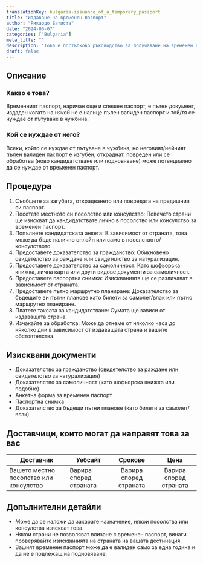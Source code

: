 ```yaml
---
translationKey: bulgaria-issuance_of_a_temporary_passport
title: "Издаване на временен паспорт"
author: "Рикардо Батиста"
date: "2024-06-07"
categories: ["Bulgaria"]
meta_title: ""
description: "Това е постъпково ръководство за получаване на временен паспорт"
draft: false
---
```


## Описание
### Какво е това?
Временният паспорт, наричан още и спешен паспорт, е пътен документ, издаден когато на някой не е налице пълен валиден паспорт и той/тя се нуждае от пътуване в чужбина.

### Кой се нуждае от него?
Всеки, който се нуждае от пътуване в чужбина, но неговият/нейният пълен валиден паспорт е изгубен, откраднат, повреден или се обработва (ново кандидатстване или подновяване) може потенциално да се нуждае от временен паспорт.

## Процедура
1. Съобщете за загубата, открадването или повредата на предишния си паспорт.
2. Посетете местното си посолство или консулство: Повечето страни ще изискват да кандидатствате лично в посолство или консулство за временен паспорт.
3. Попълнете кандидатската анкета: В зависимост от страната, това може да бъде налично онлайн или само в посолството/консулството.
4. Предоставете доказателство за гражданство: Обикновено свидетелство за раждане или свидетелство за натурализация.
5. Предоставете доказателство за самоличност: Като шофьорска книжка, лична карта или други видове документи за самоличност.
6. Предоставете паспортна снимка: Изискванията ще се различават в зависимост от страната.
7. Предоставете пътно маршрутно планиране: Доказателство за бъдещите ви пътни планове като билети за самолет/влак или пътно маршрутно планиране.
8. Платете таксата за кандидатстване: Сумата ще зависи от издаващата страна.
9. Изчакайте за обработка: Може да отнеме от няколко часа до няколко дни в зависимост от издаващата страна и вашите обстоятелства.

## Изисквани документи
- Доказателство за гражданство (свидетелство за раждане или свидетелство за натурализация)
- Доказателство за самоличност (като шофьорска книжка или подобно)
- Анкетна форма за временен паспорт
- Паспортна снимка
- Доказателство за бъдещи пътни планове (като билети за самолет/влак)

## Доставчици, които могат да направят това за вас

| Доставчик      |     Уебсайт     |     Срокове    |       Цена      |
| --------------- | --------------- |  :-------------: | :-------------: |
| Вашето местно посолство или консулство     |  Варира според страната      |      Варира според страната      |        Варира според страната       |

## Допълнителни детайли
- Може да се наложи да закарате назначение, някои посолства или консулства изискват това.
- Някои страни не позволяват влизане с временен паспорт, винаги проверявайте изискванията на страната на вашата дестинация.
- Вашият временен паспорт може да е валиден само за една година и да не е подлежащ на подновяване.